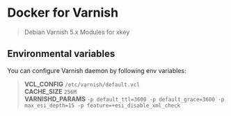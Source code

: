 # Docker for Varnish

> Debian
> Varnish 5.x
> Modules for xkey

## Environmental variables

You can configure Varnish daemon by following env variables:

> **VCL_CONFIG** `/etc/varnish/default.vcl`  
> **CACHE_SIZE** `256M`  
> **VARNISHD_PARAMS** `-p default_ttl=3600 -p default_grace=3600 -p max_esi_depth=15 -p feature=+esi_disable_xml_check`
